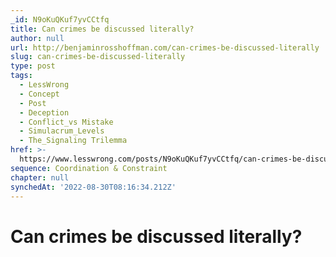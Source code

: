 ```yaml
---
_id: N9oKuQKuf7yvCCtfq
title: Can crimes be discussed literally?
author: null
url: http://benjaminrosshoffman.com/can-crimes-be-discussed-literally
slug: can-crimes-be-discussed-literally
type: post
tags:
  - LessWrong
  - Concept
  - Post
  - Deception
  - Conflict_vs Mistake
  - Simulacrum_Levels
  - The_Signaling Trilemma
href: >-
  https://www.lesswrong.com/posts/N9oKuQKuf7yvCCtfq/can-crimes-be-discussed-literally
sequence: Coordination & Constraint
chapter: null
synchedAt: '2022-08-30T08:16:34.212Z'
---
```

# Can crimes be discussed literally?

